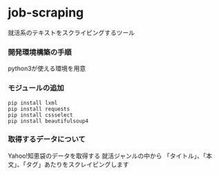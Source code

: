 # job-scraping
就活系のテキストをスクライピングするツール

### 開発環境構築の手順
python3が使える環境を用意

### モジュールの追加
```
pip install lxml
pip install requests
pip install cssselect
pip install beautifulsoup4
```

### 取得するデータについて
Yahoo!知恵袋のデータを取得する
就活ジャンルの中から
「タイトル」、「本文」、「タグ」あたりをスクレイピングします



